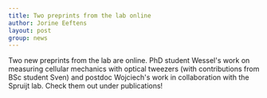```yaml
---
title: Two preprints from the lab online
author: Jorine Eeftens
layout: post
group: news
---
```


Two new preprints from the lab are online. PhD student Wessel's work on measuring cellular mechanics with optical tweezers (with contributions from BSc student Sven) and postdoc Wojciech's work in collaboration with the Spruijt lab. Check them out under publications!
